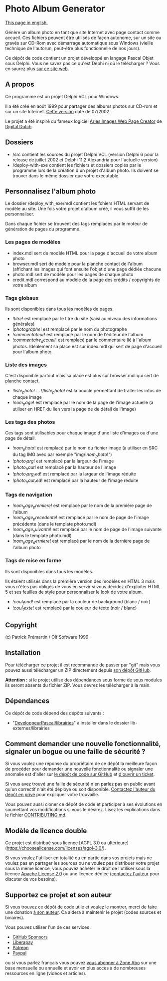 # Photo Album Generator

[This page in english.](README.md)

Génère un album photo en tant que site Internet avec page contact comme accueil. Ces fichiers peuvent être utilisés de façon autonome, sur un site ou gravés sur CD-Rom avec démarrage automatique sous Windows (vieille technique de l'autorun, peut-être plus fonctionnelle de nos jours).

Ce dépôt de code contient un projet développé en langage Pascal Objet sous Delphi. Vous ne savez pas ce qu'est Dephi ni où le télécharger ? Vous en saurez plus [sur ce site web](https://delphi-resources.developpeur-pascal.fr/).

## A propos

Ce programme est un projet Delphi VCL pour Windows.

Il a été créé en août 1999 pour partager des albums photos sur CD-rom et sur un site Internet. [Cette version](https://github.com/DeveloppeurPascal/photo-album-generator/releases) date de 07/2002.

Le projet a été inspiré du fameux logiciel [Arles Images Web Page Creator](https://www.digitaldutch.com/arles/) de [Digital Dutch](https://www.digitaldutch.com/).

## Dossiers

* /src contient les sources du projet Delphi VCL (version Delphi 6 pour la release de juillet 2002 et Delphi 11.2 Alexandria pour l'actuelle version)
* /deploy-with-exe contient les fichiers et dossiers copiés par le programme lors de la création d'un projet d'album photo. Ils doivent se trouver dans le même dossier que votre exécutable.

## Personnalisez l'album photo

Le dossier /deploy_with_exe/mdl contient les fchiers HTML servant de modèle au site. Une fois votre projet d'album créé, il vous suffit de les personnaliser.

Dans chaque fichier se trouvent des tags remplacés par le moteur de génération de pages du programme.

### Les pages de modèles

* index.mdl sert de modèle HTML pour la page d'accueil de votre album photo
* browser.mdl sert de modèle pour la planche contact de l'album (affichant les images qui font ensuite l'objet d'une page dédiée chacune
* photo.mdl sert de modèle pour les pages de chaque photo
* credit.mdl correspond au modèle de la page des crédits / copyrights de votre album

### Tags globaux

Ils sont disponibles dans tous les modèles de pages.

* !$titre$! est remplacé par le titre du site (saisi au niveau des informations générales)
* !$photographe$! est remplacé par le nom du photographe
* !$commentateur$! est remplacé par le nom de l'éditeur de l'album
* !$commentaire_accueil$! est remplacé par le commentaire lié à l'album photos. Idéalement sa place est sur index.mdl qui sert de page d'accueil pour l'album photo.

### Liste des images

C'est disponible partout mais sa place est plus sur browser.mdl qui sert de planche contact.

* !$liste_photo$! ... !$/liste_photo$! est la boucle permettant de traiter les infos de chaque image
* !$nom_page$! est remplacé par le nom de la page de l'image actuelle (à utiliser en HREF du lien vers la page de de détail de l'image)

### Les tags des photos

Ces tags sont utilisables pour chaque image d'une liste d'images ou d'une page de détail.

* !$nom_photo$! est remplacé par le nom du fichier image (à utiliser en SRC du tag IMG avec par exemple "img/!$nom_photo$!")
* !$photo_larg$! est remplacé par la largeur de l'image
* !$photo_haut$! est remplacé par la hauteur de l'image
* !$photo_larg_red$! est remplacé par la largeur de l'image réduite
* !$photo_haut_red$! est remplacé par la hauteur de l'image réduite

### Tags de navigation

* !$nom_page_premiere$! est remplacé par le nom de la première page de l'album
* !$nom_page_precedente$! est remplacé par le nom de page de l'image précédente (dans le template photo.mdl)
* !$nom_page_suivante$! est remplacé par le nom de page de l'image suivante (dans le template photo.mdl)
* !$nom_page_derniere$! est remplacé par le nom de la dernière page de l'album photo

### Tags de mise en forme

Ils sont disponibles dans tous les modèles.

Ils étaient utilisés dans la première version des modèles en HTML 3 mais vous n'êtes pas obligés de vous en servir si vous décidez d'exploiter HTML 5 et ses feuilles de style pour personnaliser le look de votre album.

* !$coul_fond$! est remplacé par la couleur de background (blanc / noir)
* !$coul_texte$! est remplacé par la couleur de texte (noir / blanc)

## Copyright

(c) Patrick Prémartin / Olf Software 1999

## Installation

Pour télécharger ce projet il est recommandé de passer par "git" mais vous pouvez aussi télécharger un ZIP directement depuis [son dépôt GitHub](https://github.com/DeveloppeurPascal/photo-album-generator).

**Attention :** si le projet utilise des dépendances sous forme de sous modules ils seront absents du fichier ZIP. Vous devrez les télécharger à la main.

## Dépendances

Ce dépôt de code dépend des dépôts suivants :
* "[DeveloppeurPascal/librairies](https://github.com/DeveloppeurPascal/librairies)" à installer dans le dossier lib-externes/librairies

## Comment demander une nouvelle fonctionnalité, signaler un bogue ou une faille de sécurité ?

Si vous voulez une réponse du propriétaire de ce dépôt la meilleure façon de procéder pour demander une nouvelle fonctionnalité ou signaler une anomalie est d'aller sur [le dépôt de code sur GitHub](https://github.com/DeveloppeurPascal/photo-album-generator) et [d'ouvrir un ticket](https://github.com/DeveloppeurPascal/photo-album-generator/issues).

Si vous avez trouvé une faille de sécurité n'en parlez pas en public avant qu'un correctif n'ait été déployé ou soit disponible. [Contactez l'auteur du dépôt en privé](https://developpeur-pascal.fr/nous-contacter.php) pour expliquer votre trouvaille.

Vous pouvez aussi cloner ce dépôt de code et participer à ses évolutions en soumettant vos modifications si vous le désirez. Lisez les explications dans le fichier [CONTRIBUTING.md](CONTRIBUTING.md).

## Modèle de licence double

Ce projet est distribué sous licence [AGPL 3.0 ou ultérieure] (https://choosealicense.com/licenses/agpl-3.0/).

Si vous voulez l'utiliser en totalité ou en partie dans vos projets mais ne voulez pas en partager les sources ou ne voulez pas distribuer votre projet sous la même licence, vous pouvez acheter le droit de l'utiliser sous la licence [Apache License 2.0](https://choosealicense.com/licenses/apache-2.0/) ou une licence dédiée ([contactez l'auteur](https://developpeur-pascal.fr/nous-contacter.php) pour discuter de vos besoins).

## Supportez ce projet et son auteur

Si vous trouvez ce dépôt de code utile et voulez le montrer, merci de faire une donation [à son auteur](https://github.com/DeveloppeurPascal). Ca aidera à maintenir le projet (codes sources et binaires).

Vous pouvez utiliser l'un de ces services :

* [GitHub Sponsors](https://github.com/sponsors/DeveloppeurPascal)
* [Liberapay](https://liberapay.com/PatrickPremartin)
* [Patreon](https://www.patreon.com/patrickpremartin)
* [Paypal](https://www.paypal.com/paypalme/patrickpremartin)

ou si vous parlez français vous pouvez [vous abonner à Zone Abo](https://zone-abo.fr/nos-abonnements.php) sur une base mensuelle ou annuelle et avoir en plus accès à de nombreuses ressources en ligne (vidéos et articles).
